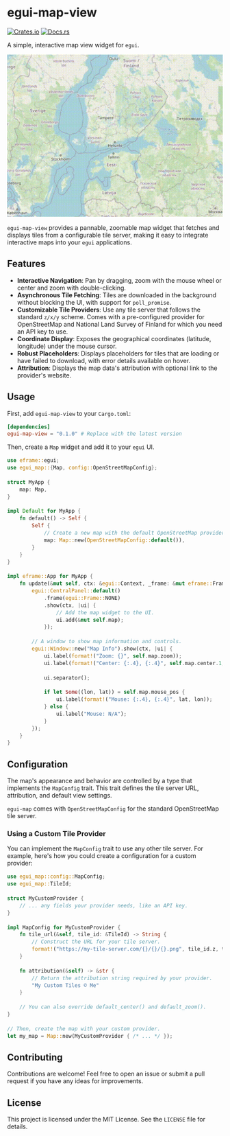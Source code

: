 # egui-map-view

[![Crates.io](https://img.shields.io/crates/v/egui-map-view.svg)](https://crates.io/crates/egui-map-view)
[![Docs.rs](https://docs.rs/egui-map-view/badge.svg)](https://docs.rs/egui-map-view)

A simple, interactive map view widget for `egui`.

![screencapture](egui-map-view.gif "egui Map View example")

`egui-map-view` provides a pannable, zoomable map widget that fetches and displays tiles from a configurable tile server, making it easy to integrate interactive maps into your `egui` applications.

## Features

* **Interactive Navigation**: Pan by dragging, zoom with the mouse wheel or center and zoom with double-clicking.
* **Asynchronous Tile Fetching**: Tiles are downloaded in the background without blocking the UI, with support for `poll_promise`.
* **Customizable Tile Providers**: Use any tile server that follows the standard `z/x/y` scheme. Comes with a pre-configured provider for OpenStreetMap and National Land Survey of Finland for which you need an API key to use.
* **Coordinate Display**: Exposes the geographical coordinates (latitude, longitude) under the mouse cursor.
* **Robust Placeholders**: Displays placeholders for tiles that are loading or have failed to download, with error details available on hover.
* **Attribution**: Displays the map data's attribution with optional link to the provider's website.

## Usage

First, add `egui-map-view` to your `Cargo.toml`:

```toml
[dependencies]
egui-map-view = "0.1.0" # Replace with the latest version
```

Then, create a `Map` widget and add it to your `egui` UI.

```rust
use eframe::egui;
use egui_map::{Map, config::OpenStreetMapConfig};

struct MyApp {
    map: Map,
}

impl Default for MyApp {
    fn default() -> Self {
        Self {
            // Create a new map with the default OpenStreetMap provider.
            map: Map::new(OpenStreetMapConfig::default()),
        }
    }
}

impl eframe::App for MyApp {
    fn update(&mut self, ctx: &egui::Context, _frame: &mut eframe::Frame) {
        egui::CentralPanel::default()
            .frame(egui::Frame::NONE)
            .show(ctx, |ui| {
                // Add the map widget to the UI.
                ui.add(&mut self.map);
            });

        // A window to show map information and controls.
        egui::Window::new("Map Info").show(ctx, |ui| {
            ui.label(format!("Zoom: {}", self.map.zoom));
            ui.label(format!("Center: {:.4}, {:.4}", self.map.center.1, self.map.center.0));
            
            ui.separator();

            if let Some((lon, lat)) = self.map.mouse_pos {
                ui.label(format!("Mouse: {:.4}, {:.4}", lat, lon));
            } else {
                ui.label("Mouse: N/A");
            }
        });
    }
}
```

## Configuration

The map's appearance and behavior are controlled by a type that implements the `MapConfig` trait. This trait defines the tile server URL, attribution, and default view settings.

`egui-map` comes with `OpenStreetMapConfig` for the standard OpenStreetMap tile server.

### Using a Custom Tile Provider

You can implement the `MapConfig` trait to use any other tile server. For example, here's how you could create a configuration for a custom provider:

```rust
use egui_map::config::MapConfig;
use egui_map::TileId;

struct MyCustomProvider {
    // ... any fields your provider needs, like an API key.
}

impl MapConfig for MyCustomProvider {
    fn tile_url(&self, tile_id: &TileId) -> String {
        // Construct the URL for your tile server.
        format!("https://my-tile-server.com/{}/{}/{}.png", tile_id.z, tile_id.x, tile_id.y)
    }

    fn attribution(&self) -> &str {
        // Return the attribution string required by your provider.
        "My Custom Tiles © Me"
    }

    // You can also override default_center() and default_zoom().
}

// Then, create the map with your custom provider.
let my_map = Map::new(MyCustomProvider { /* ... */ });
```

## Contributing

Contributions are welcome! Feel free to open an issue or submit a pull request if you have any ideas for improvements.

## License

This project is licensed under the MIT License. See the `LICENSE` file for details.
